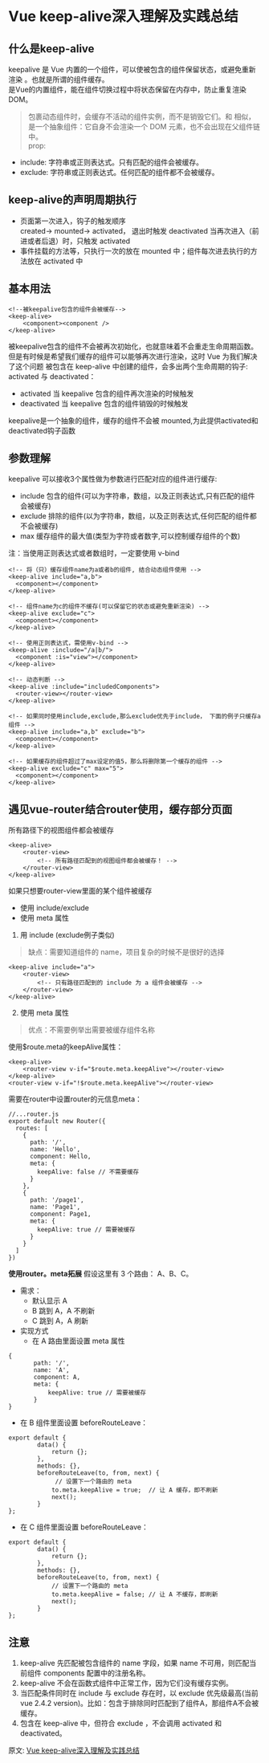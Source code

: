 # Vue keep-alive深入理解及实践总结  
## 什么是keep-alive
keepalive 是 Vue 内置的一个组件，可以使被包含的组件保留状态，或避免重新渲染 。也就是所谓的组件缓存。  
<keep-alive>是Vue的内置组件，能在组件切换过程中将状态保留在内存中，防止重复渲染DOM。  
> <keep-alive> 包裹动态组件时，会缓存不活动的组件实例，而不是销毁它们。和 <transition> 相似，<keep-alive> 是一个抽象组件：它自身不会渲染一个 DOM 元素，也不会出现在父组件链中。  
prop:  
- include: 字符串或正则表达式。只有匹配的组件会被缓存。
- exclude: 字符串或正则表达式。任何匹配的组件都不会被缓存。

## keep-alive的声明周期执行
- 页面第一次进入，钩子的触发顺序  
created-> mounted-> activated，
退出时触发 deactivated 当再次进入（前进或者后退）时，只触发 activated
- 事件挂载的方法等，只执行一次的放在 mounted 中；组件每次进去执行的方法放在 activated 中

## 基本用法
``` 
<!--被keepalive包含的组件会被缓存-->
<keep-alive>
    <component><component />
</keep-alive>
```
被keepalive包含的组件不会被再次初始化，也就意味着不会重走生命周期函数。但是有时候是希望我们缓存的组件可以能够再次进行渲染，这时 Vue 为我们解决了这个问题 被包含在 keep-alive 中创建的组件，会多出两个生命周期的钩子: activated 与 deactivated：
- activated 当 keepalive 包含的组件再次渲染的时候触发
- deactivated 当 keepalive 包含的组件销毁的时候触发

keepalive是一个抽象的组件，缓存的组件不会被 mounted,为此提供activated和deactivated钩子函数
## 参数理解
keepalive 可以接收3个属性做为参数进行匹配对应的组件进行缓存:
- include 包含的组件(可以为字符串，数组，以及正则表达式,只有匹配的组件会被缓存)
- exclude 排除的组件(以为字符串，数组，以及正则表达式,任何匹配的组件都不会被缓存)
- max 缓存组件的最大值(类型为字符或者数字,可以控制缓存组件的个数)

注：当使用正则表达式或者数组时，一定要使用 v-bind
``` 
<!-- 将（只）缓存组件name为a或者b的组件, 结合动态组件使用 -->
<keep-alive include="a,b">
  <component></component>
</keep-alive>

<!-- 组件name为c的组件不缓存(可以保留它的状态或避免重新渲染) -->
<keep-alive exclude="c"> 
  <component></component>
</keep-alive>

<!-- 使用正则表达式，需使用v-bind -->
<keep-alive :include="/a|b/">
  <component :is="view"></component>
</keep-alive>

<!-- 动态判断 -->
<keep-alive :include="includedComponents">
  <router-view></router-view>
</keep-alive>

<!-- 如果同时使用include,exclude,那么exclude优先于include， 下面的例子只缓存a组件 -->
<keep-alive include="a,b" exclude="b"> 
  <component></component>
</keep-alive>

<!-- 如果缓存的组件超过了max设定的值5，那么将删除第一个缓存的组件 -->
<keep-alive exclude="c" max="5"> 
  <component></component>
</keep-alive>
```

## 遇见vue-router结合router使用，缓存部分页面
所有路径下的视图组件都会被缓存
``` 
<keep-alive>
    <router-view>
        <!-- 所有路径匹配到的视图组件都会被缓存！ -->
    </router-view>
</keep-alive>
```
如果只想要router-view里面的某个组件被缓存
- 使用 include/exclude
- 使用 meta 属性

1. 用 include (exclude例子类似)
> 缺点：需要知道组件的 name，项目复杂的时候不是很好的选择

``` 
<keep-alive include="a">
    <router-view>
        <!-- 只有路径匹配到的 include 为 a 组件会被缓存 -->
    </router-view>
</keep-alive>
```
2. 使用 meta 属性
> 优点：不需要例举出需要被缓存组件名称

使用$route.meta的keepAlive属性：
``` 
<keep-alive>
    <router-view v-if="$route.meta.keepAlive"></router-view>
</keep-alive>
<router-view v-if="!$route.meta.keepAlive"></router-view>
```
需要在router中设置router的元信息meta：
``` 
//...router.js
export default new Router({
  routes: [
    {
      path: '/',
      name: 'Hello',
      component: Hello,
      meta: {
        keepAlive: false // 不需要缓存
      }
    },
    {
      path: '/page1',
      name: 'Page1',
      component: Page1,
      meta: {
        keepAlive: true // 需要被缓存
      }
    }
  ]
})
```
**使用router。meta拓展**
假设这里有 3 个路由： A、B、C。
- 需求：
    - 默认显示 A
    - B 跳到 A，A 不刷新
    - C 跳到 A，A 刷新
 - 实现方式
    - 在 A 路由里面设置 meta 属性
 ```
{
        path: '/',
        name: 'A',
        component: A,
        meta: {
            keepAlive: true // 需要被缓存
        }
}
```
- 在 B 组件里面设置 beforeRouteLeave：
``` 
export default {
        data() {
            return {};
        },
        methods: {},
        beforeRouteLeave(to, from, next) {
             // 设置下一个路由的 meta
            to.meta.keepAlive = true;  // 让 A 缓存，即不刷新
            next();
        }
};
```
- 在 C 组件里面设置 beforeRouteLeave：
``` 
export default {
        data() {
            return {};
        },
        methods: {},
        beforeRouteLeave(to, from, next) {
            // 设置下一个路由的 meta
            to.meta.keepAlive = false; // 让 A 不缓存，即刷新
            next();
        }
};

```
## 注意
1. keep-alive 先匹配被包含组件的 name 字段，如果 name 不可用，则匹配当前组件 components 配置中的注册名称。
2. keep-alive 不会在函数式组件中正常工作，因为它们没有缓存实例。
3. 当匹配条件同时在 include 与 exclude 存在时，以 exclude 优先级最高(当前vue 2.4.2 version)。比如：包含于排除同时匹配到了组件A，那组件A不会被缓存。
4. 包含在 keep-alive 中，但符合 exclude ，不会调用 activated 和 deactivated。

原文: 
[Vue keep-alive深入理解及实践总结](https://juejin.cn/post/6844903919273918477)
